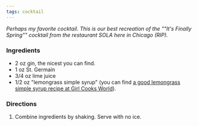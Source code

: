```yaml
---
tags: cocktail
---
```


_Perhaps my favorite cocktail. This is our best recreation of the ""It's Finally Spring"" cocktail from the restaurant SOLA here in Chicago (RIP)._

### Ingredients
* 2 oz gin, the nicest you can find.
* 1 oz St. Germain
* 3/4 oz lime juice
* 1/2 oz "lemongrass simple syrup" (you can find [a good lemongrass simple syrup recipe at Girl Cooks World](http://www.girlcooksworld.com/2013/10/ginger-and-lemongrass-syrup.html)).

### Directions
1. Combine ingredients by shaking. Serve with no ice.
